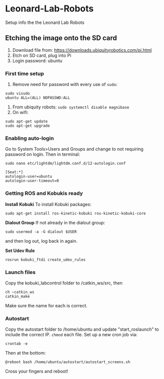 # Leonard-Lab-Robots
Setup info the the Leonard Lab Robots
## Etching the image onto the SD card
1. Download file from: https://downloads.ubiquityrobotics.com/pi.html
1. Etch on SD card, plug into Pi
1. Login password: ubuntu
### First time setup
1. Remove need for password with every use of `sudo`:
```
sudo visudo
ubuntu ALL=(ALL) NOPASSWD:ALL
```
1. From ubiquity robots: `sudo systemctl disable magnibase`
1. On wifi: 
```
sudo apt-get update
sudo apt-get upgrade
```
### Enabling auto-login
Go to System Tools>Users and Groups and change to not requiring password on login.
Then in terminal:
```
sudo nano etc/lightdm/lightdm.conf.d/12-autologin.conf

[Seat:*]
autologin-user=ubuntu
autologin-user-timeout=0
```

### Getting ROS and Kobukis ready
**Install Kobuki**
To install Kobuki packages:
```
sudo apt-get install ros-kinetic-kobuki ros-kinetic-kobuki-core
```
**Dialout Group**
If not already in the dialout group:
```
sudo usermod -a -G dialout $USER
```
and then log out, log back in again.

**Set Udev Rule**
```
rosrun kobuki_ftdi create_udev_rules
```

### Launch files
Copy the kobuki_labcontrol folder to /catkin_ws/src, then
```
ch ~catkin_ws
catkin_make
```
Make sure the name for each is correct.

### Autostart
Copy the autostart folder to /home/ubuntu and update "start_roslaunch" to include the correct IP.
```chmod``` each file. 
Set up a new cron job via:
```
crontab -e
```

Then at the bottom:
```
@reboot bash /home/ubuntu/autostart/autostart_screens.sh
```

Cross your fingers and reboot!
